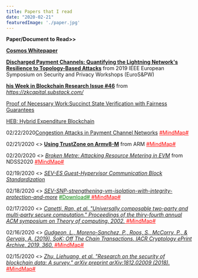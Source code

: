 ```yaml
---
title: Papers that I read
date: "2020-02-21"
featuredImage: './paper.jpg'
---
```


**Paper/Document to Read>>** 

**[Cosmos Whitepaper](https://cosmos.network/resources/whitepaper)**

**[Discharged Payment Channels: Quantifying the Lightning Network's Resilience to Topology-Based Attacks](https://ieeexplore.ieee.org/abstract/document/8802506)** from  2019 IEEE European Symposium on Security and Privacy Workshops (EuroS&PW)

**[his Week in Blockchain Research Issue #46](https://zkcapital.substack.com/p/this-week-in-blockchain-research-15a?utm_campaign=post&utm_medium=email&utm_source=copy)** from *https://zkcapital.substack.com/*

[Proof of Necessary Work:Succinct State Verification with Fairness Guarantees](https://eprint.iacr.org/2020/190.pdf)

[HEB: Hybrid Expenditure Blockchain](https://arxiv.org/pdf/1911.04124.pdf)

02/22/2020[Congestion Attacks in Payment Channel Networks](https://arxiv.org/pdf/2002.06564.pdf) <a href="./20200222.pdf" style="color: red;" >  #MindMap# </a>

02/21/2020 <> **[Using TrustZone on Armv8-M](http://www.keil.com/appnotes/files/apnt_291.pdf)** from ARM <a href="./20200221.pdf" style="color: red;" >  #MindMap# </a>

02/20/2020 <> *[Broken Metre: Attacking Resource Metering in EVM](https://arxiv.org/abs/1909.07220)* from NDSS2020 <a href="./20200220.pdf" style="color: red;" >  #MindMap# </a>

02/19/2020 <> *[SEV-ES Guest-Hypervisor Communication Block Standardization](https://developer.amd.com/wp-content/resources/56421.pdf)*

02/18/2020 <> *[SEV-SNP-strengthening-vm-isolation-with-integrity-protection-and-more](https://www.amd.com/system/files/TechDocs/SEV-SNP-strengthening-vm-isolation-with-integrity-protection-and-more.pdf)* <a href="./SEV-SNP-strengthening-vm-isolation-with-integrity-protection-and-more.pdf" style="color: green;" >  #Download# </a> <a href="./20200218.pdf" style="color: red;" >  #MindMap# </a>

02/17/2020 <> *[Canetti, Ran, et al. "Universally composable two-party and multi-party secure computation." Proceedings of the thiry-fourth annual ACM symposium on Theory of computing. 2002.](https://dl.acm.org/doi/abs/10.1145/509907.509980)*<a href="./20200217.pdf" style="color: red;" >  #MindMap#</a>

02/16/2020 <> *[Gudgeon, L., Moreno-Sanchez, P., Roos, S., McCorry, P., & Gervais, A. (2019). SoK: Off The Chain Transactions. IACR Cryptology ePrint Archive, 2019, 360.](https://pdfs.semanticscholar.org/4d5b/9fb1c4205b61060117e3c71b04464c2a1c77.pdf)*<a href="./20200216.pdf" style="color: red;" >  #MindMap#</a>

02/15/2020 <> *[Zhu, Liehuang, et al. "Research on the security of blockchain data: A survey." arXiv preprint arXiv:1812.02009 (2018).](https://arxiv.org/abs/1812.02009)* <a href="./20200215.pdf" style="color: red;">  #MindMap#</a>
